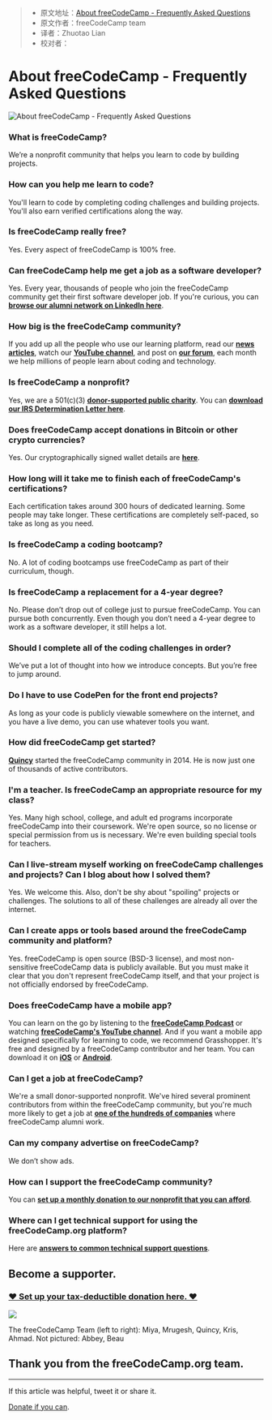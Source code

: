 > * 原文地址：[About freeCodeCamp - Frequently Asked Questions](https://www.freecodecamp.org/news/about/)
> * 原文作者：freeCodeCamp team
> * 译者：Zhuotao Lian
> * 校对者：

# About freeCodeCamp - Frequently Asked Questions

![About freeCodeCamp - Frequently Asked Questions](https://www.freecodecamp.org/news/content/images/size/w2000/2019/06/freecodecamp-conference-photo.jpeg)

### What is freeCodeCamp?

We’re a nonprofit community that helps you learn to code by building projects.

### How can you help me learn to code?

You'll learn to code by completing coding challenges and building projects. You'll also earn verified certifications along the way.

### Is freeCodeCamp really free?

Yes. Every aspect of freeCodeCamp is 100% free.

### Can freeCodeCamp help me get a job as a software developer?

Yes. Every year, thousands of people who join the freeCodeCamp community get their first software developer job. If you're curious, you can  [**browse our alumni network on LinkedIn here**][1].

### How big is the freeCodeCamp community?

If you add up all the people who use our learning platform, read our  [**news articles**][2], watch our  [**YouTube channel**][3], and post on  [**our forum**][4], each month we help millions of people learn about coding and technology.

### Is freeCodeCamp a nonprofit?

Yes, we are a 501(c)(3)  [**donor-supported public charity**][5]. You can  [**download our IRS Determination Letter here**][6].

### Does freeCodeCamp accept donations in Bitcoin or other crypto currencies?

Yes. Our cryptographically signed wallet details are  **[here][7]**.

### How long will it take me to finish each of freeCodeCamp's certifications?

Each certification takes around 300 hours of dedicated learning. Some people may take longer. These certifications are completely self-paced, so take as long as you need.

### Is freeCodeCamp a coding bootcamp?

No. A lot of coding bootcamps use freeCodeCamp as part of their curriculum, though.

### Is freeCodeCamp a replacement for a 4-year degree?

No. Please don’t drop out of college just to pursue freeCodeCamp. You can pursue both concurrently. Even though you don’t need a 4-year degree to work as a software developer, it still helps a lot.

### Should I complete all of the coding challenges in order?

We’ve put a lot of thought into how we introduce concepts. But you’re free to jump around.

### Do I have to use CodePen for the front end projects?

As long as your code is publicly viewable somewhere on the internet, and you have a live demo, you can use whatever tools you want.

### How did freeCodeCamp get started?

[**Quincy**][8]  started the freeCodeCamp community in 2014. He is now just one of thousands of active contributors.

### I'm a teacher. Is freeCodeCamp an appropriate resource for my class?

Yes. Many high school, college, and adult ed programs incorporate freeCodeCamp into their coursework. We're open source, so no license or special permission from us is necessary. We're even building special tools for teachers.

### Can I live-stream myself working on freeCodeCamp challenges and projects? Can I blog about how I solved them?

Yes. We welcome this. Also, don't be shy about "spoiling" projects or challenges. The solutions to all of these challenges are already all over the internet.

### Can I create apps or tools based around the freeCodeCamp community and platform?

Yes. freeCodeCamp is open source (BSD-3 license), and most non-sensitive freeCodeCamp data is publicly available. But you must make it clear that you don't represent freeCodeCamp itself, and that your project is not officially endorsed by freeCodeCamp.

### Does freeCodeCamp have a mobile app?

You can learn on the go by listening to the  [**freeCodeCamp Podcast**][9]  or watching  [**freeCodeCamp's YouTube channel**][10]. And if you want a mobile app designed specifically for learning to code, we recommend Grasshopper. It's free and designed by a freeCodeCamp contributor and her team. You can download it on  [**iOS**][11]  or  [**Android**][12].

### Can I get a job at freeCodeCamp?

We're a small donor-supported nonprofit. We've hired several prominent contributors from within the freeCodeCamp community, but you're much more likely to get a job at  [**one of the hundreds of companies**][13]  where freeCodeCamp alumni work.

### Can my company advertise on freeCodeCamp?

We don’t show ads.

### How can I support the freeCodeCamp community?

You can  [**set up a monthly donation to our nonprofit that you can afford**][14].

### Where can I get technical support for using the freeCodeCamp.org platform?

Here are  [**answers to common technical support questions**][15].

## Become a supporter.

### [❤️ Set up your tax-deductible donation here. ❤️][16]

![](https://www.freecodecamp.org/news/content/images/2019/07/freecodecamp-hk-meeting.jpg)

The freeCodeCamp Team (left to right): Miya, Mrugesh, Quincy, Kris, Ahmad. Not pictured: Abbey, Beau

## Thank you from the freeCodeCamp.org team.

---

If this article was helpful,  tweet it  or  share it.

[Donate if you can][17].

[1]: https://www.linkedin.com/school/4831032/alumni/
[2]: https://www.freecodecamp.org/news
[3]: https://youtube.com/freecodecamp
[4]: https://forum.freecodecamp.org/
[5]: https://www.freecodecamp.com/donate/
[6]: https://s3.amazonaws.com/freecodecamp/Free+Code+Camp+Inc+IRS+Determination+Letter.pdf
[7]: https://donate.freecodecamp.org/other-ways-to-donate/
[8]: https://www.twitter.com/ossia
[9]: https://podcast.freecodecamp.org/
[10]: https://youtube.com/freecodecamp
[11]: https://itunes.apple.com/us/app/id1354133284
[12]: https://play.google.com/store/apps/details?id=com.area120.grasshopper&hl=en
[13]: https://www.linkedin.com/school/free-code-camp/alumni/
[14]: https://donate.freecodecamp.org/
[15]: https://support.freecodecamp.org/
[16]: https://donate.freecodecamp.org/
[17]: https://freecodecamp.org/donate
